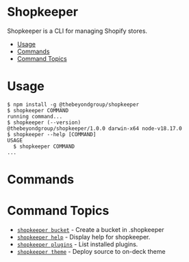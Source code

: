 Shopkeeper
=================

Shopkeeper is a CLI for managing Shopify stores.


<!-- toc -->
* [Usage](#usage)
* [Commands](#commands)
* [Command Topics](#command-topics)
<!-- tocstop -->
# Usage
<!-- usage -->
```sh-session
$ npm install -g @thebeyondgroup/shopkeeper
$ shopkeeper COMMAND
running command...
$ shopkeeper (--version)
@thebeyondgroup/shopkeeper/1.0.0 darwin-x64 node-v18.17.0
$ shopkeeper --help [COMMAND]
USAGE
  $ shopkeeper COMMAND
...
```
<!-- usagestop -->
# Commands
<!-- commands -->
# Command Topics

* [`shopkeeper bucket`](docs/bucket.md) - Create a bucket in .shopkeeper
* [`shopkeeper help`](docs/help.md) - Display help for shopkeeper.
* [`shopkeeper plugins`](docs/plugins.md) - List installed plugins.
* [`shopkeeper theme`](docs/theme.md) - Deploy source to on-deck theme

<!-- commandsstop -->
